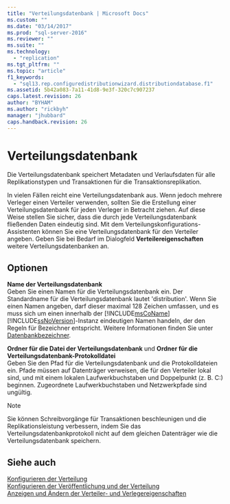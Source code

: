 ```yaml
---
title: "Verteilungsdatenbank | Microsoft Docs"
ms.custom: ""
ms.date: "03/14/2017"
ms.prod: "sql-server-2016"
ms.reviewer: ""
ms.suite: ""
ms.technology: 
  - "replication"
ms.tgt_pltfrm: ""
ms.topic: "article"
f1_keywords: 
  - "sql13.rep.configuredistributionwizard.distributiondatabase.f1"
ms.assetid: 5b42a083-7a11-41d8-9e3f-320c7c907237
caps.latest.revision: 26
author: "BYHAM"
ms.author: "rickbyh"
manager: "jhubbard"
caps.handback.revision: 26
---
```

# Verteilungsdatenbank
  Die Verteilungsdatenbank speichert Metadaten und Verlaufsdaten für alle Replikationstypen und Transaktionen für die Transaktionsreplikation.  
  
 In vielen Fällen reicht eine Verteilungsdatenbank aus. Wenn jedoch mehrere Verleger einen Verteiler verwenden, sollten Sie die Erstellung einer Verteilungsdatenbank für jeden Verleger in Betracht ziehen. Auf diese Weise stellen Sie sicher, dass die durch jede Verteilungsdatenbank fließenden Daten eindeutig sind. Mit dem Verteilungskonfigurations-Assistenten können Sie eine Verteilungsdatenbank für den Verteiler angeben. Geben Sie bei Bedarf im Dialogfeld **Verteilereigenschaften** weitere Verteilungsdatenbanken an.  
  
## Optionen  
 **Name der Verteilungsdatenbank**  
 Geben Sie einen Namen für die Verteilungsdatenbank ein. Der Standardname für die Verteilungsdatenbank lautet 'distribution'. Wenn Sie einen Namen angeben, darf dieser maximal 128 Zeichen umfassen, und es muss sich um einen innerhalb der [!INCLUDE[msCoName](../../includes/msconame-md.md)] [!INCLUDE[ssNoVersion](../../includes/ssnoversion-md.md)]-Instanz eindeutigen Namen handeln, der den Regeln für Bezeichner entspricht. Weitere Informationen finden Sie unter [Datenbankbezeichner](../../relational-databases/databases/database-identifiers.md).  
  
 **Ordner für die Datei der Verteilungsdatenbank** und **Ordner für die Verteilungsdatenbank-Protokolldatei**  
 Geben Sie den Pfad für die Verteilungsdatenbank und die Protokolldateien ein. Pfade müssen auf Datenträger verweisen, die für den Verteiler lokal sind, und mit einem lokalen Laufwerkbuchstaben und Doppelpunkt (z. B. C:) beginnen. Zugeordnete Laufwerkbuchstaben und Netzwerkpfade sind ungültig.  
  
> [!NOTE]  
>  Sie können Schreibvorgänge für Transaktionen beschleunigen und die Replikationsleistung verbessern, indem Sie das Verteilungsdatenbankprotokoll nicht auf dem gleichen Datenträger wie die Verteilungsdatenbank speichern.  
  
## Siehe auch  
 [Konfigurieren der Verteilung](../../relational-databases/replication/configure-distribution.md)   
 [Konfigurieren der Veröffentlichung und der Verteilung](../../relational-databases/replication/configure-publishing-and-distribution.md)   
 [Anzeigen und Ändern der Verteiler- und Verlegereigenschaften](../../relational-databases/replication/view-and-modify-distributor-and-publisher-properties.md)  
  
  